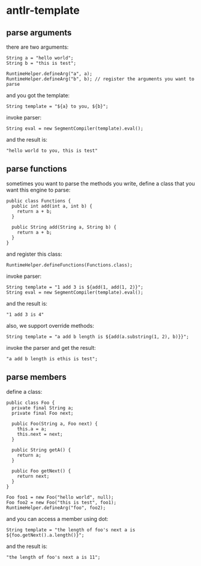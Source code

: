 # antlr-template

## parse arguments

there are two arguments:
```
String a = "hello world";
String b = "this is test";

RuntimeHelper.defineArg("a", a);
RuntimeHelper.defineArg("b", b); // register the arguments you want to parse
```
and you got the template:
```
String template = "${a} to you, ${b}";
```
invoke parser:
```
String eval = new SegmentCompiler(template).eval();
```
and the result is:
```
"hello world to you, this is test"
```

## parse functions

sometimes you want to parse the methods you write, define a class that you want this engine to parse:
```
public class Functions {
  public int add(int a, int b) {
    return a + b;
  }
  
  public String add(String a, String b) {
    return a + b;
  }
}
```
and register this class:
```
RuntimeHelper.defineFunctions(Functions.class);
```
invoke parser:
```
String template = "1 add 3 is ${add(1, add(1, 2)}";
String eval = new SegmentCompiler(template).eval();
```
and the result is:
```
"1 add 3 is 4"
```
also, we support override methods:
```
String template = "a add b length is ${add(a.substring(1, 2), b)}}";
```
invoke the parser and get the result:
```
"a add b length is ethis is test";
```

## parse members

define a class:
```
public class Foo {
  private final String a;
  private final Foo next;

  public Foo(String a, Foo next) {
    this.a = a;
    this.next = next;
  }

  public String getA() {
    return a;
  }

  public Foo getNext() {
    return next;
  }
}

Foo foo1 = new Foo("hello world", null);
Foo foo2 = new Foo("this is test", foo1);
RuntimeHelper.defineArg("foo", foo2);
```
and you can access a member using dot:
```
String template = "the length of foo's next a is ${foo.getNext().a.length()}";
```
and the result is:
```
"the length of foo's next a is 11";
```
